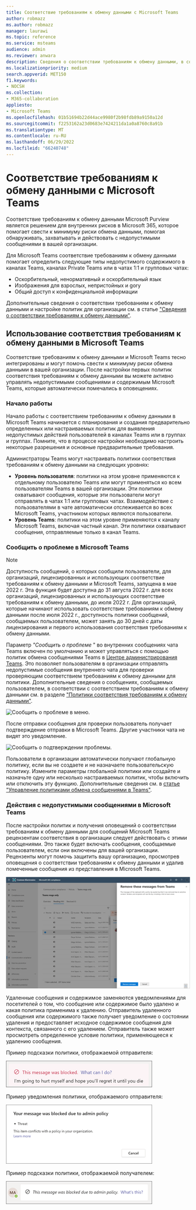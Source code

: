 ```yaml
---
title: Соответствие требованиям к обмену данными с Microsoft Teams
author: robmazz
ms.author: robmazz
manager: laurawi
ms.topic: reference
ms.service: msteams
audience: admin
ms.reviewer: anwara
description: Сведения о соответствии требованиям к обмену данными, в составе набора решений для внутренних рисков, с точки зрения Microsoft Teams (это часть функции соответствия требованиям связи M365).
ms.localizationpriority: medium
search.appverid: MET150
f1.keywords:
- NOCSH
ms.collection:
- M365-collaboration
appliesto:
- Microsoft Teams
ms.openlocfilehash: 01b51694b22d44ace9980f2b98fdb89a9150a12d
ms.sourcegitcommit: f2253162a23d0683e7424211da1a0a8760c8a91b
ms.translationtype: MT
ms.contentlocale: ru-RU
ms.lasthandoff: 06/29/2022
ms.locfileid: "66240748"
---
```

# <a name="communication-compliance-with-microsoft-teams"></a>Соответствие требованиям к обмену данными с Microsoft Teams

Соответствие требованиям к обмену данными Microsoft Purview является решением для внутренних рисков в Microsoft 365, которое помогает свести к минимуму риски обмена данными, помогая обнаруживать, захватывать и действовать с недопустимыми сообщениями в вашей организации.

Для Microsoft Teams соответствие требованиям к обмену данными помогает определить следующие типы недопустимого содержимого в каналах Teams, каналах Private Teams или в чатах 1:1 и групповых чатах:[](/microsoft-365/compliance/communication-compliance-feature-reference)

- Оскорбительный, ненормативный и оскорбительный язык
- Изображения для взрослых, непристойных и gory
- Общий доступ к конфиденциальной информации

Дополнительные сведения о соответствии требованиям к обмену данными и настройке политик для организации см. в статье ["Сведения о соответствии требованиям к обмену данными"](/microsoft-365/compliance/communication-compliance).

## <a name="how-to-use-communication-compliance-in-microsoft-teams"></a>Использование соответствия требованиям к обмену данными в Microsoft Teams

Соответствие требованиям к обмену данными и Microsoft Teams тесно интегрированы и могут помочь свести к минимуму риски обмена данными в вашей организации. После настройки первых политик соответствия требованиям к обмену данными вы можете активно управлять недопустимыми сообщениями и содержимым Microsoft Teams, которые автоматически помечались в оповещениях.

### <a name="getting-started"></a>Начало работы

Начало работы с соответствием требованиям к обмену данными [](/microsoft-365/compliance/communication-compliance-plan) в Microsoft Teams начинается с планирования и создания предварительно определенных или настраиваемых политик для выявления недопустимых действий пользователей в каналах Teams или в группах и группах. Помните, что в процессе настройки необходимо настроить некоторые [](/microsoft-365/compliance/communication-compliance-configure) разрешения и основные предварительные требования.

Администраторы Teams могут настраивать политики соответствия требованиям к обмену данными на следующих уровнях:

- **Уровень пользователя**: политики на этом уровне применяются к отдельному пользователю Teams или могут применяться ко всем пользователям Teams в вашей организации. Эти политики охватывают сообщения, которые эти пользователи могут отправлять в чатах 1:1 или групповых чатах. Взаимодействие с пользователями в чате автоматически отслеживается во всех Microsoft Teams, участником которых являются пользователи.
- **Уровень Teams**: политики на этом уровне применяются к каналу Microsoft Teams, включая частный канал. Эти политики охватывают сообщения, отправляемые только в канал Teams.

### <a name="report-a-concern-in-microsoft-teams"></a>Сообщить о проблеме в Microsoft Teams

>[!NOTE]
>Доступность сообщений, о которых сообщили пользователи, для организаций, [](/microsoft-365/compliance/communication-compliance-configure#subscriptions-and-licensing) лицензированных и использующих соответствие требованиям к обмену данными и Microsoft Teams, запущена в мае 2022 г. Эта функция будет доступна до 31 августа 2022 г. для всех организаций, лицензированных и использующих соответствие требованиям к обмену данными, до июля 2022 г. Для организаций, которые начинают использовать соответствие требованиям к обмену данными после июля 2022 г., доступность политики сообщений, сообщаемых пользователем, может занять до 30 дней с даты лицензирования и первого использования соответствия требованиям к обмену данными.

Параметр *"Сообщить о проблеме* " во внутренних сообщениях чата Teams включен по умолчанию и может управляться с помощью политик обмена сообщениями Teams в [Центре администрирования Teams](/microsoftteams/manage-teams-in-modern-portal). Это позволяет пользователям в организации отправлять недопустимые сообщения внутреннего чата для проверки проверяющим соответствием требованиям к обмену данными для политики. Дополнительные сведения о сообщениях, сообщаемых пользователем, в соответствии с соответствием требованиям к обмену данными см. в разделе ["Политики соответствия требованиям к обмену данными"](/microsoft-365/compliance/communication-compliance-policies#user-reported-messages-policy).

![Сообщить о проблеме в меню.](./media/communication-compliance-report-a-concern-full-menu.png)

После отправки сообщения для проверки пользователь получает подтверждение отправки в Microsoft Teams. Другие участники чата не видят это уведомление.

![Сообщить о подтверждении проблемы.](./media/communication-compliance-report-a-concern.png)

Пользователи в организации автоматически получают глобальную политику, если вы не создаете и не назначаете пользовательскую политику. Измените параметры глобальной политики или создайте и назначьте одну или несколько настраиваемых политик, чтобы включить или отключить эту функцию. Дополнительные сведения см. в [статье "Управление политиками обмена сообщениями в Teams"](/microsoftteams/messaging-policies-in-teams).

### <a name="act-on-inappropriate-messages-in-microsoft-teams"></a>Действия с недопустимыми сообщениями в Microsoft Teams

После настройки политик и получения оповещений о соответствии требованиям к обмену данными для сообщений Microsoft Teams рецензентам соответствия в организации следует действовать с этими сообщениями. Это также будет включать сообщения, сообщаемые пользователем, если они включены для вашей организации. Рецензенты могут помочь защитить вашу организацию, просмотрев оповещения о соответствии требованиям к обмену данными и удалив помеченные сообщения из представления в Microsoft Teams.

![Удалите сообщение в Teams.](./media/communication-compliance-remove-teams-message.png)

Удаленные сообщения и содержимое заменяются уведомлениями для посетителей о том, что сообщение или содержимое было удалено и какая политика применима к удалению. Отправитель удаленного сообщения или содержимого также получает уведомление о состоянии удаления и предоставляет исходное содержимое сообщения для контекста, связанного с его удалением. Отправитель также может просмотреть определенное условие политики, применяющееся к удалению сообщения.

Пример подсказки политики, отображаемой отправителя:

![Подсказка политики для отправителя.](./media/communication-compliance-warning-1.png)

Пример уведомления политики, отображаемого отправителя:

![Сведения об условии политики для отправителя.](./media/communication-compliance-warning-2.png)

Пример подсказки политики, отображаемой получателем:

![Подсказка политики для получателя.](./media/communication-compliance-warning-3.png)